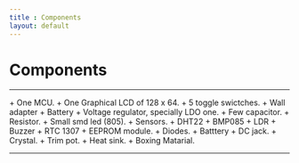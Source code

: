 ```yaml
---
title : Components
layout: default
---
```

# Components
<hr>
+ One MCU.
+ One Graphical LCD of 128 x 64.
+ 5 toggle swictches.
+ Wall adapter
+ Battery
+ Voltage regulator, specially LDO one.
+ Few capacitor.
+ Resistor.
+ Small smd led (805).
+ Sensors.
    + DHT22
    + BMP085
    + LDR
    + Buzzer
+ RTC 1307 + EEPROM module.
+ Diodes.
+ Batttery
+ DC jack.
+ Crystal.
+ Trim pot.
+ Heat sink.
+ Boxing Matarial.

<hr>
